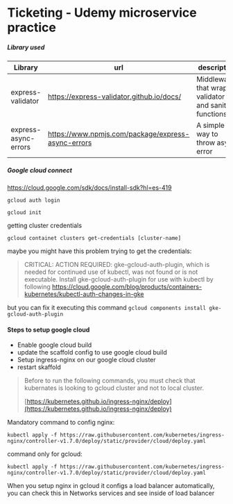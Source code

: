 # Ticketing - Udemy microservice practice

##### Library used

| Library              | url                                                | description                                               |
| -------------------- | -------------------------------------------------- | --------------------------------------------------------- |
| express-validator    | https://express-validator.github.io/docs/          | Middlewares that wraps validator and sanitizer functions. |
| express-async-errors | https://www.npmjs.com/package/express-async-errors | A simple way to throw async error                         |

##### Google cloud connect

https://cloud.google.com/sdk/docs/install-sdk?hl=es-419

`gcloud auth login`

`gcloud init `

getting cluster credentials

`gcloud containet clusters get-credentials [cluster-name]`

maybe you might have this problem trying to get the credentials:

> CRITICAL: ACTION REQUIRED: gke-gcloud-auth-plugin, which is needed for continued use of kubectl, was not found or is not executable. Install gke-gcloud-auth-plugin for use with kubectl by following https://cloud.google.com/blog/products/containers-kubernetes/kubectl-auth-changes-in-gke

but you can fix it executing this command
`gcloud components install gke-gcloud-auth-plugin`

#### Steps to setup google cloud

- Enable google cloud build
- update the scaffold config to use google cloud build
- Setup ingress-nginx on our google cloud cluster
- restart skaffold

> Before to run the following commands, you must check that kubernates is looking to gcloud cluster and not to local cluster.
>
> [https://kubernetes.github.io/ingress-nginx/deploy](https://kubernetes.github.io/ingress-nginx/deploy)

Mandatory command to config nginx:

```
kubectl apply -f https://raw.githubusercontent.com/kubernetes/ingress-nginx/controller-v1.7.0/deploy/static/provider/cloud/deploy.yaml
```

command only for gcloud:

```
kubectl apply -f https://raw.githubusercontent.com/kubernetes/ingress-nginx/controller-v1.7.0/deploy/static/provider/cloud/deploy.yaml
```

When you setup nginx in gcloud it configs a load balancer automatically, you can check this in Networks services and see inside of load balancer
